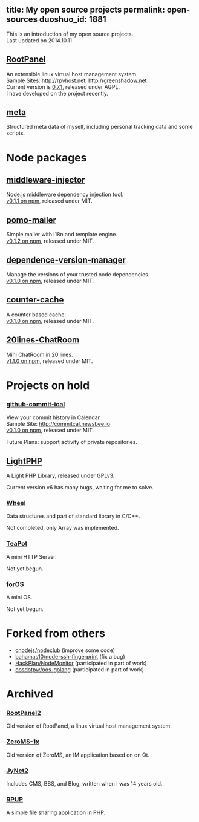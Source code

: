 title: My open source projects
permalink: open-sources
duoshuo_id: 1881
---

This is an introduction of my open source projects.  
Last updated on 2014.10.11

## [RootPanel](https://github.com/jysperm/RootPanel)
An extensible linux virtual host management system.  
Sample Sites: <http://rpvhost.net>, <http://greenshadow.net>  
Current version is [0.7.1](https://github.com/jysperm/RootPanel/releases/tag/v0.7.1), released under AGPL.  
I have developed on the project recently.

## [meta](https://github.com/jysperm/meta)
Structured meta data of myself, including personal tracking data and some scripts.

# Node packages

## [middleware-injector](https://github.com/jysperm/middleware-injector)
Node.js middleware dependency injection tool.  
[v0.1.1 on npm](https://www.npmjs.org/package/middleware-injector), released under MIT.

## [pomo-mailer](https://github.com/jysperm/pomo-mailer)
Simple mailer with i18n and template engine.  
[v0.1.2 on npm](https://www.npmjs.org/package/pomo-mailer), released under MIT.

## [dependence-version-manager](https://github.com/jysperm/dependence-version-manager)
Manage the versions of your trusted node dependencies.  
[v0.1.0 on npm](https://www.npmjs.org/package/dvm), released under MIT.

## [counter-cache](https://github.com/jysperm/counter-cache)
A counter based cache.  
[v0.1.0 on npm](https://www.npmjs.org/package/counter-cache), released under MIT.

## [20lines-ChatRoom](https://github.com/jysperm/20lines-ChatRoom)
Mini ChatRoom in 20 lines.  
[v1.1.0 on npm](https://www.npmjs.org/package/20lines-chatroom), released under MIT.

# Projects on hold

### [github-commit-ical](https://github.com/jysperm/github-commit-ical)
View your commit history in Calendar.  
Sample Site: <http://commitcal.newsbee.io>  
[v0.1.0 on npm](https://www.npmjs.org/package/github-commit-ical), released under MIT.

Future Plans: support activity of private repositories.

## [LightPHP](https://github.com/jysperm/LightPHP)
A Light PHP Library, released under GPLv3.

Current version v6 has many bugs, waiting for me to solve.

### [Wheel](https://github.com/jysperm/Wheel)
Data structures and part of standard library in C/C++.

Not completed, only Array was implemented.

### [TeaPot](https://github.com/jysperm/TeaPot)
A mini HTTP Server.

Not yet begun.

### [forOS](https://github.com/jysperm/forOS)
A mini OS.

Not yet begun.

# Forked from others

* [cnodejs/nodeclub](https://github.com/jysperm/nodeclub) (improve some code)
* [bahamas10/node-ssh-fingerprint](https://github.com/jysperm/node-ssh-fingerprint) (fix a bug)
* [HackPlan/NodeMonitor](https://github.com/HackPlan/NodeMonitor) (participated in part of work)
* [oosdotpw/oos-golang](https://github.com/jysperm/oos-golang) (participated in part of work)

# Archived

### [RootPanel2](https://github.com/jysperm/RootPanel2)
Old version of RootPanel, a linux virtual host management system.

### [ZeroMS-1x](https://github.com/jysperm/ZeroMS-1x)
Old version of ZeroMS, an IM application based on on Qt.

### [JyNet2](https://github.com/jysperm/JyNet2)
Includes CMS, BBS, and Blog, written when I was 14 years old.

### [RPUP](https://github.com/jysperm/RPUP)
A simple file sharing application in PHP.

